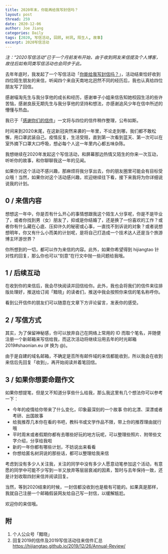 ```yaml
---
title: 2020年末，你能再给我写封信吗？
layout: post
thread: 259
date: 2020-12-06
author: Joe Jiang
categories: Daily
tags: [2020, 写信活动, 回顾, 树洞, 陌生人, 故事]
excerpt: 2020写信活动
---
```


*注：“2020写信活动”已于一个月前发布开始，由于收到网友来信提及个人博客，故往后如有同类写信活动也会同步于此。*

去年年底时，我发起了一个写信活动「[你能给我写封信吗？](https://zhuanlan.zhihu.com/p/92291332)」，活动结束恰好收到四位陌生朋友的来信，听闻四个来自天南地北迥然不同的经历后，我也认真给四位朋友写了回信。

感谢喵淘先生与我分享他的成长和经历，感谢单子小姐来信告知她校园生活的些许苦恼，感谢良辰无期先生与我分享他的坚持和想法，亦感谢追风少年在信中所述的懵懂与热血。

我已于「[感谢你们的信件](https://zhuanlan.zhihu.com/p/100255403)」一文将与四位的信件稍作整理，公布如斯。

时间来到2020末尾，在这新冠突然来袭的一年里，不论走到哪，我们都不敢松懈，用口罩武装自己。疫情反复，生活受阻，直到第一次看到蓝天、第一次可以在室外摘下口罩大口呼吸，想必每个人这一年里内心都五味杂陈。

我想继续在2020年发起这个写信活动，和屏幕那边热情又陌生的你来一次互动，听听你的故事，和你聊聊我这一年的见闻。

如果你对这个活动不感兴趣，那麻烦将我分享出去，你的朋友圈里可能会有目标受众哦！当然，如果你对这个活动感兴趣，欢迎继续往下看，接下来我将为你详细说说我的计划。

## 0 / 来信内容

想想这一年中，你是否有什么开心的事情想跟我这个陌生人分享呢，你是不是毕业了，或者你找到男（女）朋友了，抑或是你结婚了，还是换了一份喜欢的工作？或者你有什么藏在心底、压抑许久的秘密或心事，一直找不到诉说的对象？或者说想想明年，你又有什么小而美的计划呢，是将自己打造成一个技术达人还是当个旅游博主环游世界？

你所想到的一切，都可以作为来信的内容。此外，如果你希望得到 hijiangtao 针对性的回复，那么你也可以“刻意”在行文中抛一些问题给我哦。

## 1 / 后续互动

在收到你的来信后，我会尽快阅读并回信给你。此外，我也会将我们的信件来往排版处理好，推送给订阅「黯晓」的读者们，推送中我会按照你来信的笔名称呼你。

看到公开信件的朋友们可以随意在文章下方评论留言，发表你的感受。

## 2 / 写信方式

其实，为了保留神秘感，你可以放弃自己在网络上常用的 ID 而取个笔名，并随便注册一个新邮箱来写信给我，而这次活动将继续沿用去年的时光邮箱 2019#shaonian.eu (# 换为 @)。

由于是自建的域名邮箱，不确定是否所有邮件域的来信都能收到，所以我会在收到来信后先回复「收到」，再开始阅读并着笔回信。

## 3 / 如果你想要命题作文

如果你想提笔，但是又不知道分享些什么给我，那么我这里有几个想法你可以参考一下：

* 今年的疫情给你带来了什么变化，印象最深刻的一个故事
你的北漂、深漂或者考研、出国故事
* 给我推荐几本你在看的书吧，教科书或文学作品不限，带上你的推荐理由就行哦
* 平时周末或者假期你都有去哪些好玩的地方玩呢，可以整理些照片、附带些文字介绍，分享给我啦
* 新的一年你都有哪些计划，不妨说出来看看
* 你想给匿名树洞说的那些话，都可以整理给我来信

考虑到没有多少人关注我，关注的同学中没有多少人愿意动笔参加这个活动，有意愿的同学中可能不少写到一半又放弃等层层衰减的因素，暂时与去年保持一致，还是计划收取四封来信并阅读回复。

当然，等到2020结束的时候，一封信都没收到也是极有可能的。如果真是那样，我就自己注册一个邮箱假装网友给自己写一封信，以缓解尴尬。

欢迎你的来信哦。

## 附

1. 个人公众号「黯晓」
2. 回复2019的信件及2019写信活动往来信件汇总 <https://hijiangtao.github.io/2019/12/26/Annual-Review/>